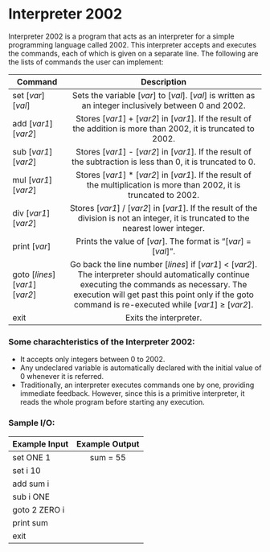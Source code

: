 # Interpreter 2002
Interpreter 2002 is a program that acts as an interpreter for a simple programming language called 2002. This interpreter accepts and executes the commands, each of which is given on a separate line. The following are the lists of commands the user can implement:

|**Command**|**Description**|
| ------------- |:-------------:|
| set [*var*] [*val*] | Sets the variable [*var*] to [*val*]. [*val*] is written as an integer inclusively between 0 and 2002. |
| add [*var1*] [*var2*] | Stores [*var1*] + [*var2*] in [*var1*]. If the result of the addition is more than 2002, it is truncated to 2002. |
| sub [*var1*] [*var2*] | Stores [*var1*] - [*var2*] in [*var1*]. If the result of the subtraction is less than 0, it is truncated to 0. |
| mul [*var1*] [*var2*] | Stores [*var1*] * [*var2*] in [*var1*]. If the result of the multiplication is more than 2002, it is truncated to 2002. |
| div [*var1*] [*var2*] | Stores [*var1*] / [*var2*] in [*var1*]. If the result of the division is not an integer, it is truncated to the nearest lower integer. |
| print [*var*] | Prints the value of [*var*]. The format is “[*var*] = [*val*]”. |
| goto [*lines*] [*var1*] [*var2*] | Go back the line number [*lines*] if [*var1*] < [*var2*]. The interpreter should automatically continue executing the commands as necessary. The execution will get past this point only if the goto command is re-executed while [*var1*] ≥ [*var2*]. |
| exit | Exits the interpreter. |

### Some charachteristics of the Interpreter 2002:
* It accepts only integers between 0 to 2002.
* Any undeclared variable is automatically declared with the initial value of 0 whenever it is referred.
* Traditionally, an interpreter executes commands one by one, providing immediate feedback. However, since this is a primitive interpreter, it reads the whole program before starting any execution.

### Sample I/O:
| Example Input | Example Output |
| ------------- |:-------------:|
| set ONE 1 | sum = 55 |
| set i 10 | |
| add sum i | |
| sub i ONE | |
| goto 2 ZERO i | |
| print sum | |
| exit | |
